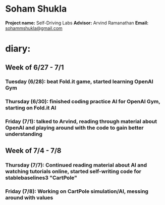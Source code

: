 #  Soham Shukla

**Project name:** Self-Driving Labs
**Advisor:** Arvind Ramanathan 
**Email:** sohammshukla@gmail.com

# diary:
## **Week of 6/27 - 7/1**

### Tuesday (6/28): beat Fold.it game, started learning OpenAI Gym
### Thursday (6/30): finished coding practice AI for OpenAI Gym, starting on Fold.it AI
### Friday (7/1): talked to Arvind, reading through material about OpenAI and playing around with the code to gain better understanding

## **Week of 7/4 - 7/8**

### Thursday (7/7): Continued reading material about AI and watching tutorials online, started self-writing code for stablebaselines3 "CartPole"
### Friday (7/8): Working on CartPole simulation/AI, messing around with values
